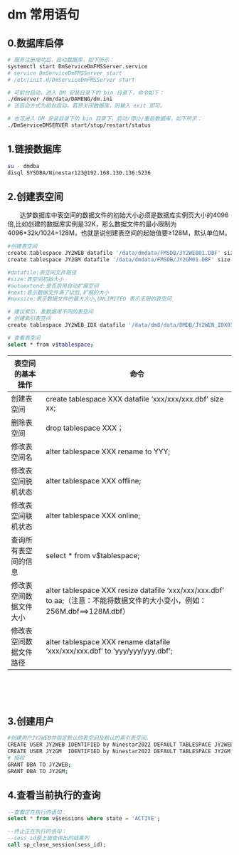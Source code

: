 # dm 常用语句

## 0.数据库启停

```bash
# 服务注册成功后，启动数据库，如下所示：
systemctl start DmServiceDmFMSServer.service
# service DmServiceDmFMSServer start
# /etc/init.d/DmServiceDmFMSServer start

# 可前台启动，进入 DM 安装目录下的 bin 目录下，命令如下： 
./dmserver /dm/data/DAMENG/dm.ini 
# 该启动方式为前台启动，若想关闭数据库，则输入 exit 即可。

# 也可进入 DM 安装目录下的 bin 目录下，启动/停止/重启数据库，如下所示： 
./DmServiceDMSERVER start/stop/restart/status
```

## 1.链接数据库

```bash
su - dmdba
disql SYSDBA/Ninestar123@192.168.130.136:5236
```

## 2.创建表空间

　　达梦数据库中表空间的数据文件的初始大小必须是数据库实例页大小的4096倍,比如创建的数据库实例是32K，那么数据文件的最小限制为4096\*32k/1024=128M，也就是说创建表空间的起始值要≥128M，默认单位M。

```bash
#创建表空间
create tablespace JY2WEB datafile '/data/dmdata/FMSDB/JY2WEB01.DBF' size 1024 autoextend on next 1024 maxsize unlimited;
create tablespace JY2GM datafile '/data/dmdata/FMSDB/JY2GM01.DBF' size 1024 autoextend on next 1024 maxsize unlimited;

#datafile:表空间文件路径
#size:表空间初始大小
#autoextend:是否启用自动扩展空间
#next:表示数据文件满了以后,扩展的大小
#maxsize:表示数据文件的最大大小,UNLIMITED 表示无限的表空间

# 建议索引、表数据用不同的表空间
# 创建索引表空间
create tablespace JY2WEB_IDX datafile '/data/dm8/data/DMDB/JY2WEN_IDX01.DBF' size 128 autoextend on next 128 maxsize unlimited;

# 查看表空间
select * from v$tablespace;
```

|表空间的基本操作|命令|
| ------------------------| ------------------------------------------------------------------------------------------------------------------------------|
|创建表空间|create tablespace XXX datafile ‘xxx/xxx/xxx.dbf’ size xx;|
|删除表空间|drop tablespace XXX；|
|修改表空间名|alter tablespace XXX rename to YYY;|
|修改表空间脱机状态|alter tablespace XXX offline;|
|修改表空间联机状态|alter tablespace XXX online;|
|查询所有表空间的信息|select * from v$tablespace;|
|修改表空间数据文件大小|alter tablespace XXX resize datafile ‘xxx/xxx/xxx.dbf’ to aa;（注意：不能将数据文件的大小变小，例如：256M.dbf==>128M.dbf）|
|修改表空间数据文件路径|alter tablespace XXX rename datafile ‘xxx/xxx/xxx.dbf’ to ‘yyy/yyy/yyy.dbf’;|

　　‍

　　‍

## 3.创建用户

```bash
#创建用户JY2WEB并指定默认的表空间及默认的索引表空间。
CREATE USER JY2WEB IDENTIFIED by Ninestar2022 DEFAULT TABLESPACE JY2WEB;
CREATE USER JY2GM  IDENTIFIED by Ninestar2022 DEFAULT TABLESPACE JY2GM;
# 授权
GRANT DBA TO JY2WEB;
GRANT DBA TO JY2GM;
```

## 4.查看当前执行的查询

```sql
--查看正在执行的语句：
select * from v$sessions where state = 'ACTIVE';

--终止正在执行的语句：
--sess_id是上面查询出的结果列
call sp_close_session(sess_id);
```
